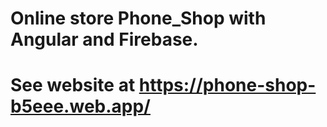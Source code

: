 # Online store Phone_Shop with Angular and Firebase.

# See website at https://phone-shop-b5eee.web.app/